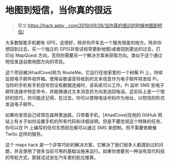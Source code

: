 # 地图到短信，当你真的很远

> 原文:[https://hack aday . com/2019/09/28/当你真的很远的时候地图到短信/](https://hackaday.com/2019/09/28/maps-to-sms-when-youre-really-far-away/)

大多数智能手机都有 GPS，这很好，除非你开车去一个服务很差的地方。除非你想回到过去，买一个独立的 GPS(并尝试经常更新地图)或者回到更远的过去，打印出 MapQuest 方向，否则你需要另一个解决方案来获取方向。类似于这个通过短信发送谷歌地图方向的项目。

这个项目被[AhadCove]称为 RouteMe。它运行在他家里的一个树莓 Pi 上，持续监控电子邮件收件箱。使用谷歌语音将收到的文本信息作为电子邮件转发给 Pi，当你的手机有手机信号但没有数据连接时，该系统可以工作。Pi 监听 SMS 到电子邮件连接中特定命令，并能够通过文本消息将方向发送回电话。这实际上是一个很好的技巧，你可能还记得，在过去，你可以使用电话号码作为地址，以短信的形式发送电子邮件。

如果你发现自己经常在森林里迷路，只带着手机，[AhadCove]在他的 GitHub 网站上有关于如何设置手机的所有代码和详细说明。但是不要忽视这个特殊的任务，你可以在 Pi 上编写的任何东西现在都可以通过 SMS 来控制，而不需要依赖像 Twilio 这样的服务。

这个 maps hack 是一个非常巧妙的解决方案，它解决了我们很多人都遇到过的问题，并且使用了很多当前可用的基础设施来运行。如果你想要另一种没有现代科技的导航方式，那就试试坐在汽车里的航位推算。